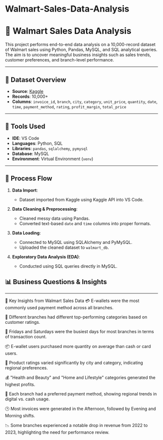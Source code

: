 # Walmart-Sales-Data-Analysis

# 🛒 Walmart Sales Data Analysis

This project performs end-to-end data analysis on a 10,000-record dataset of Walmart sales using Python, Pandas, MySQL, and SQL analytical queries. The aim is to uncover meaningful business insights such as sales trends, customer preferences, and branch-level performance.

---

## 📌 Dataset Overview

- **Source**: [Kaggle](https://www.kaggle.com/datasets/najir0123/walmart-10k-sales-datasets)
- **Records**: 10,000+
- **Columns**: `invoice_id`, `branch`, `city`, `category`, `unit_price`, `quantity`, `date`, `time`, `payment_method`, `rating`, `profit_margin`, `total_price`

---

## 🧰 Tools Used

- **IDE**: VS Code
- **Languages**: Python, SQL
- **Libraries**: `pandas`, `sqlalchemy`, `pymysql`
- **Database**: MySQL
- **Environment**: Virtual Environment (`venv`)

---

## 🔄 Process Flow

1. **Data Import**:
   - Dataset imported from Kaggle using Kaggle API into VS Code.

2. **Data Cleaning & Preprocessing**:
   - Cleaned messy data using Pandas.
   - Converted text-based `date` and `time` columns into proper formats.

3. **Data Loading**:
   - Connected to MySQL using SQLAlchemy and PyMySQL.
   - Uploaded the cleaned dataset to `walmart_db`.

4. **Exploratory Data Analysis (EDA)**:
   - Conducted using SQL queries directly in MySQL.

## 📊 Business Questions & Insights
------------------------------------------------
📌 Key Insights from Walmart Sales Data
💳 E-wallets were the most commonly used payment method across all branches.

🏬 Different branches had different top-performing categories based on customer ratings.

📅 Fridays and Saturdays were the busiest days for most branches in terms of transaction count.

📦 E-wallet users purchased more quantity on average than cash or card users.

🌆 Product ratings varied significantly by city and category, indicating regional preferences.

💰 "Health and Beauty" and "Home and Lifestyle" categories generated the highest profits.

🏦 Each branch had a preferred payment method, showing regional trends in digital vs. cash usage.

🕒 Most invoices were generated in the Afternoon, followed by Evening and Morning shifts.

📉 Some branches experienced a notable drop in revenue from 2022 to 2023, highlighting the need for performance review.



